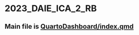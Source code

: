 # 2023_DAIE_ICA_2_RB

## Main file is [QuartoDashboard/index.qmd](https://github.com/Pipding/2023_DAIE_ICA_2_RB/blob/main/QuartoDashboard/index.qmd)
